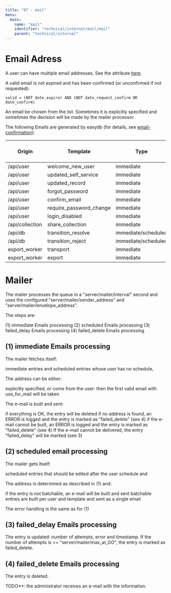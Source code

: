 ```yaml
---
title: "97 - mail"
menu:
  main:
    name: "mail"
    identifier: "technical/internal/mail/mail"
    parent: "technical/internal"
---
```

# Email Adress

A user can have multiple email addresses. See the attribute [here](../../types/user).

A valid email is not expired and has been confirmed (or unconfirmed if not requested):

```
valid = (NOT date_expire) AND (NOT date_request_confirm OR date_confirm)
```


An email be chosen from the list. Sometimes it is explicitly specified and sometimes the decision will be made by the mailer processor.

The following Emails are generated by easydb (for details, see [email-confirmation](../../../sysadmin/konfiguration/email)):


| Origin        | Template                | Type                 | explicitly specify Email? |
|-----------------|-------------------------|---------------------|----------------------------|
| /api/user       | welcome_new_user        | immediate           | Yes                         |
| /api/user       | updated_self_service    | immediate           | Yes                         |
| /api/user       | updated_record          | immediate           | Yes                         |
| /api/user       | forgot_password         | immediate           | Yes                         |
| /api/user       | confirm_email           | immediate           | Yes                         |
| /api/user       | require_password_change | immediate           | Yes                         |
| /api/user       | login_disabled          | immediate           | Yes                         |
| /api/collection | share_collection        | immediate           | Yes                         |
| /api/db         | transition_resolve      | immediate/scheduled | No                       |
| /api/db         | transition_reject       | immediate/scheduled | No                       |
| export_worker   | transport               | immediate           | Yes                         |
| export_worker   | export                  | immediate           | Yes                         |

# Mailer

The mailer processes the queue in a "server/mailer/interval" second and uses the configured "server/mailer/sender_address" and "server/mailer/envelope_address".

The steps are:

(1) immediate Emails processing
(2) scheduled Emails processing
(3) failed_delay Emails processing
(4) failed_delete Emails processing

## (1) immediate Emails processing

The mailer fetches itself:

immediate entries and
scheduled entries whose user has no schedule,


The address can be either:

explicitly specified, or
come from the user: then the first valid email with use_for_mail will be taken

The e-mail is built and sent:

if everything is OK, the entry will be deleted
if no address is found, an ERROR is logged and the entry is marked as "failed_delete" (see 4)
if the e-mail cannot be built, an ERROR is logged and the entry is marked as "failed_delete" (see 4)
If the e-mail cannot be delivered, the entry "failed_delay" will be marked (see 3)

## (2) scheduled email processing

The mailer gets itself:

scheduled entries that should be edited after the user schedule and


The address is determined as described in (1) and:

if the entry is not batchable, an e-mail will be built and sent
batchable entries are built per user and template and sent as a single email

The error handling is the same as for (1)

## (3) failed_delay Emails processing

The entry is updated: number of attempts, error and timestamp. If the number of attempts is >= "server/mailer/max_at_GO", the entry is marked as failed_delete.

## (4) failed_delete Emails processing

The entry is deleted.

TODO**: the administrator receives an e-mail with the information.
